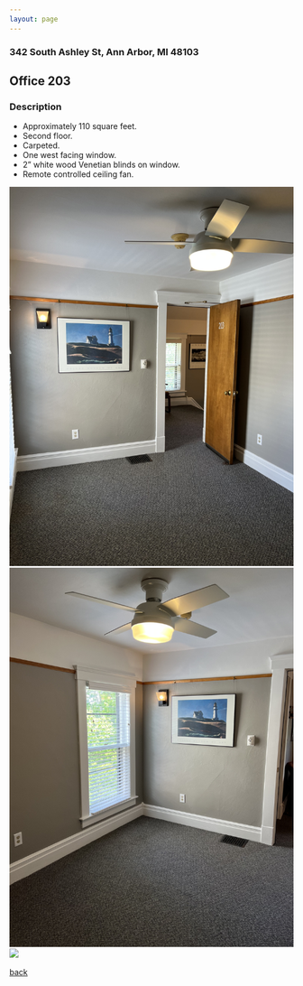```yaml
---
layout: page
---
```


### 342 South Ashley St, Ann Arbor, MI  48103

## Office 203
### Description

* Approximately 110 square feet.
* Second floor.
* Carpeted.
* One west facing window.
* 2” white wood Venetian blinds on window.
* Remote controlled ceiling fan.

![](/assets/images/342offices/342office203pic1.jpeg)
![](/assets/images/342offices/342office203pic2.jpeg)
![](/assets/images/342offices/342office203pic3.jpeg)

[back](/)
